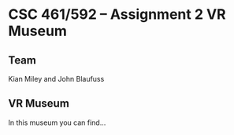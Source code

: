 # CSC 461/592 – Assignment 2 VR Museum

## Team
Kian Miley and John Blaufuss

## VR Museum
In this museum you can find...
